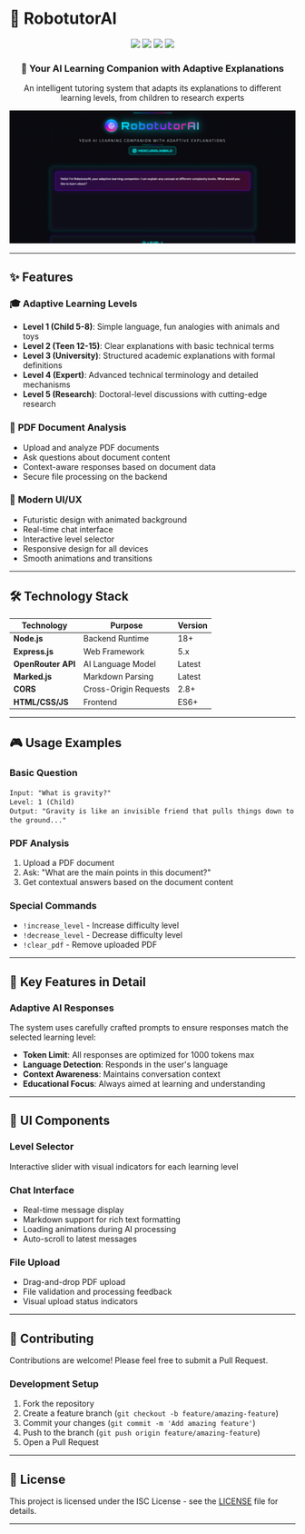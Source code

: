 # 🤖 RobotutorAI

<div align="center">
  <img src="https://img.shields.io/badge/AI-Powered-blue?style=for-the-badge&logo=openai&logoColor=white" />
  <img src="https://img.shields.io/badge/Node.js-18+-green?style=for-the-badge&logo=node.js&logoColor=white" />
  <img src="https://img.shields.io/badge/Express-4.x-black?style=for-the-badge&logo=express&logoColor=white" />
  <img src="https://img.shields.io/badge/OpenRouter-API-purple?style=for-the-badge" />
</div>

<div align="center">
  <h3>🎯 Your AI Learning Companion with Adaptive Explanations</h3>
  <p>An intelligent tutoring system that adapts its explanations to different learning levels, from children to research experts</p>
  <img src="screenshot.png">
</div>

---

## ✨ Features

### 🎓 **Adaptive Learning Levels**
- **Level 1 (Child 5-8)**: Simple language, fun analogies with animals and toys
- **Level 2 (Teen 12-15)**: Clear explanations with basic technical terms
- **Level 3 (University)**: Structured academic explanations with formal definitions
- **Level 4 (Expert)**: Advanced technical terminology and detailed mechanisms
- **Level 5 (Research)**: Doctoral-level discussions with cutting-edge research

### 📄 **PDF Document Analysis**
- Upload and analyze PDF documents
- Ask questions about document content
- Context-aware responses based on document data
- Secure file processing on the backend

### 🎨 **Modern UI/UX**
- Futuristic design with animated background
- Real-time chat interface
- Interactive level selector
- Responsive design for all devices
- Smooth animations and transitions


---

## 🛠️ Technology Stack

| Technology | Purpose | Version |
|------------|---------|---------|
| **Node.js** | Backend Runtime | 18+ |
| **Express.js** | Web Framework | 5.x |
| **OpenRouter API** | AI Language Model | Latest |
| **Marked.js** | Markdown Parsing | Latest |
| **CORS** | Cross-Origin Requests | 2.8+ |
| **HTML/CSS/JS** | Frontend | ES6+ |

---


## 🎮 Usage Examples

### Basic Question
```
Input: "What is gravity?"
Level: 1 (Child)
Output: "Gravity is like an invisible friend that pulls things down to the ground..."
```

### PDF Analysis
1. Upload a PDF document
2. Ask: "What are the main points in this document?"
3. Get contextual answers based on the document content

### Special Commands
- `!increase_level` - Increase difficulty level
- `!decrease_level` - Decrease difficulty level  
- `!clear_pdf` - Remove uploaded PDF

---

## 🌟 Key Features in Detail

### Adaptive AI Responses
The system uses carefully crafted prompts to ensure responses match the selected learning level:

- **Token Limit**: All responses are optimized for 1000 tokens max
- **Language Detection**: Responds in the user's language
- **Context Awareness**: Maintains conversation context
- **Educational Focus**: Always aimed at learning and understanding

---

## 🎨 UI Components

### Level Selector
Interactive slider with visual indicators for each learning level

### Chat Interface
- Real-time message display
- Markdown support for rich text formatting
- Loading animations during AI processing
- Auto-scroll to latest messages

### File Upload
- Drag-and-drop PDF upload
- File validation and processing feedback
- Visual upload status indicators

---

## 🤝 Contributing

Contributions are welcome! Please feel free to submit a Pull Request.

### Development Setup
1. Fork the repository
2. Create a feature branch (`git checkout -b feature/amazing-feature`)
3. Commit your changes (`git commit -m 'Add amazing feature'`)
4. Push to the branch (`git push origin feature/amazing-feature`)
5. Open a Pull Request

---

## 📜 License

This project is licensed under the ISC License - see the [LICENSE](LICENSE) file for details.

---


